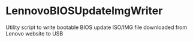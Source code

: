 # LennovoBIOSUpdateImgWriter
Utility script to write bootable BIOS update ISO/IMG file downloaded from Lenovo website to USB
